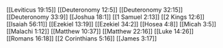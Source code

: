 [[Leviticus 19:15]]
[[Deuteronomy 12:5]]
[[Deuteronomy 32:15]]
[[Deuteronomy 33:9]]
[[Joshua 18:1]]
[[1 Samuel 2:13]]
[[2 Kings 12:6]]
[[Isaiah 56:11]]
[[Ezekiel 13:19]]
[[Ezekiel 34:2]]
[[Hosea 4:8]]
[[Micah 3:5]]
[[Malachi 1:12]]
[[Matthew 10:37]]
[[Matthew 22:16]]
[[Luke 14:26]]
[[Romans 16:18]]
[[2 Corinthians 5:16]]
[[James 3:17]]

